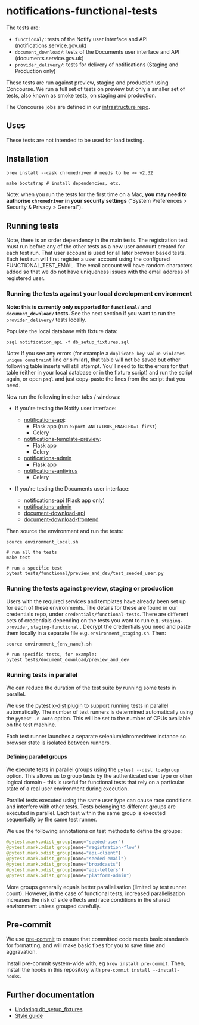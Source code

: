 # notifications-functional-tests

The tests are:

- `functional/`: tests of the Notify user interface and API (notifications.service.gov.uk)
- `document_download/`: tests of the Documents user interface and API (documents.service.gov.uk)
- `provider_delivery/`: tests for delivery of notifications (Staging and Production only)

These tests are run against preview, staging and production using Concourse. We run a full set of tests on preview but only a smaller set of tests, also known as smoke tests, on staging and production.

The Concourse jobs are defined in our [infrastructure repo](https://github.com/alphagov/notifications-aws/blob/master/concourse/templates/functional-tests.yml.j2).

## Uses

These tests are not intended to be used for load testing.

## Installation

```shell
brew install --cask chromedriver # needs to be >= v2.32

make bootstrap # install dependencies, etc.
```

Note: when you run the tests for the first time on a Mac, **you may need to authorise `chromedriver` in your security settings** ("System Preferences > Security & Privacy > General").

## Running tests

Note, there is an order dependency in the main tests. The registration test must run before any of the other tests as a new user account created for each test run. That user account is used for all later browser based tests. Each test run will first register a user account using the configured FUNCTIONAL_TEST_EMAIL. The email account will have random characters added so that we do not have uniqueness issues with the email address of registered user.

### Running the tests against your local development environment

**Note: this is currently only supported for `functional/` and `document_download/` tests.** See the next section if you want to run the `provider_delivery/` tests locally.

Populate the local database with fixture data:

```shell
psql notification_api -f db_setup_fixtures.sql
```

Note: If you see any errors (for example a `duplicate key value violates unique constraint` line or similar), that table will not be saved but other following table inserts will still attempt. You'll need to fix the errors for that table (either in your local database or in the fixture script) and run the script again, or open `psql` and just copy-paste the lines from the script that you need.

Now run the following in other tabs / windows:

- If you're testing the Notify user interface:

  - [notifications-api](https://github.com/alphagov/notifications-api):
    - Flask app (run `export ANTIVIRUS_ENABLED=1 first`)
    - Celery
  - [notifications-template-preview](https://github.com/alphagov/notifications-template-preview):
    - Flask app
    - Celery
  - [notifications-admin](https://github.com/alphagov/notifications-admin)
    - Flask app
  - [notifications-antivirus](https://github.com/alphagov/notifications-antivirus)
    - Celery

- If you're testing the Documents user interface:

  - [notifications-api](https://github.com/alphagov/notifications-api) (Flask app only)
  - [notifications-admin](https://github.com/alphagov/notifications-admin)
  - [document-download-api](https://github.com/alphagov/document-download-api)
  - [document-download-frontend](https://github.com/alphagov/document-download-frontend)

Then source the environment and run the tests:

```
source environment_local.sh

# run all the tests
make test

# run a specific test
pytest tests/functional/preview_and_dev/test_seeded_user.py
```

### Running the tests against preview, staging or production

Users with the required services and templates have already been set up for each of these environments. The details for these are found in our credentials repo, under `credentials/functional-tests`. There are different sets of credentials depending on the tests you want to run e.g. `staging-provider`, `staging-functional` . Decrypt the credentials you need and paste them locally in a separate file e.g. `environment_staging.sh`. Then:

```
source environment_{env_name}.sh

# run specific tests, for example:
pytest tests/document_download/preview_and_dev
```

### Running tests in parallel

We can reduce the duration of the test suite by running some tests in parallel.

We use the pytest [x-dist plugin](https://pypi.org/project/pytest-xdist/) to support running tests in parallel automatically. The number of test runners is determined automatically using the `pytest -n auto` option. This will be set to the number of CPUs available on the test machine.

Each test runner launches a separate selenium/chromedriver instance so browser state is isolated between runners.

#### Defining parallel groups

We execute tests in parallel groups using the `pytest --dist loadgroup` option. This allows us to group tests by the authenticated user type or other logical domain - this is useful for functional tests that rely on a particular state of a real user environment during execution.

Parallel tests executed using the same user type can cause race conditions and interfere with other tests. Tests belonging to different groups are executed in parallel. Each test within the same group is executed sequentially by the same test runner.

We use the following annotations on test methods to define the groups:

```python
@pytest.mark.xdist_group(name="seeded-user")
@pytest.mark.xdist_group(name="registration-flow")
@pytest.mark.xdist_group(name="api-client")
@pytest.mark.xdist_group(name="seeded-email")
@pytest.mark.xdist_group(name="broadcasts")
@pytest.mark.xdist_group(name="api-letters")
@pytest.mark.xdist_group(name="platform-admin")
```

More groups generally equals better parallelisation (limited by test runner count). However, in the case of functional tests, increased parallelisation increases the risk of side effects and race conditions in the shared environment unless grouped carefully.


## Pre-commit

We use [pre-commit](https://pre-commit.com/) to ensure that committed code meets basic standards for formatting, and will make basic fixes for you to save time and aggravation.

Install pre-commit system-wide with, eg `brew install pre-commit`. Then, install the hooks in this repository with `pre-commit install --install-hooks`.


## Further documentation

- [Updating db_setup_fixtures](docs/update-db_setup_fixtures.md)
- [Style guide](docs/style-guide.md)
